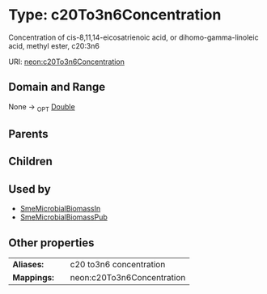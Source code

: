 
# Type: c20To3n6Concentration


Concentration of cis-8,11,14-eicosatrienoic acid, or dihomo-gamma-linoleic acid, methyl ester, c20:3n6

URI: [neon:c20To3n6Concentration](https://data.neonscience.org/c20To3n6Concentration)


## Domain and Range

None ->  <sub>OPT</sub> [Double](types/Double.md)

## Parents


## Children


## Used by

 * [SmeMicrobialBiomassIn](SmeMicrobialBiomassIn.md)
 * [SmeMicrobialBiomassPub](SmeMicrobialBiomassPub.md)

## Other properties

|  |  |  |
| --- | --- | --- |
| **Aliases:** | | c20 to3n6 concentration |
| **Mappings:** | | neon:c20To3n6Concentration |

